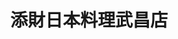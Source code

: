 ---
title: "添財日本料理武昌店"
description: "添財日本料理武昌店"
layout: shop
keywords:
  - 美食競賽
  - 台灣美食
  - 美食精選
datePublished: "2025-06-30"
dateModified: "2025-07-02"
city: "台北市"
district: "中正區"
address: "台北市中正區武昌街一段16巷6號"
phone: "0223615119"
geo: "25.043560708818415, 121.51255130035192"
google_map: "https://maps.app.goo.gl/Bu5ywofJC3PxvUSj9"
footinder: "https://footinder.com.tw/%e5%8f%b0%e5%8c%97%e5%b8%82%e4%b8%ad%e6%ad%a3%e5%8d%80/30353/"
official: "https://www.facebook.com/tientsai1957/"
award:
  - name: "500盤"
    year: "2024"
    entries:
      - dishes:
          - "關東煮"

---